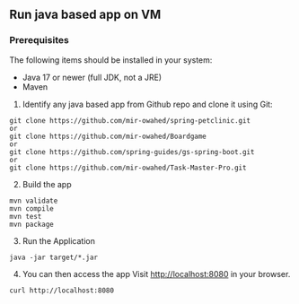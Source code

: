 ## Run java based app on VM 
### Prerequisites

The following items should be installed in your system:

- Java 17 or newer (full JDK, not a JRE)
- Maven
1.  Identify any java based app from Github repo and 
clone it using Git:
```
git clone https://github.com/mir-owahed/spring-petclinic.git
or
git clone https://github.com/mir-owahed/Boardgame
or
git clone https://github.com/spring-guides/gs-spring-boot.git
or
git clone https://github.com/mir-owahed/Task-Master-Pro.git
```
2.  Build the app
```
mvn validate
mvn compile
mvn test
mvn package
```
3.  Run the Application
```
java -jar target/*.jar
```
4.  You can then access the app Visit [http://localhost:8080](http://localhost:8080) in your browser.
```
curl http://localhost:8080
```
